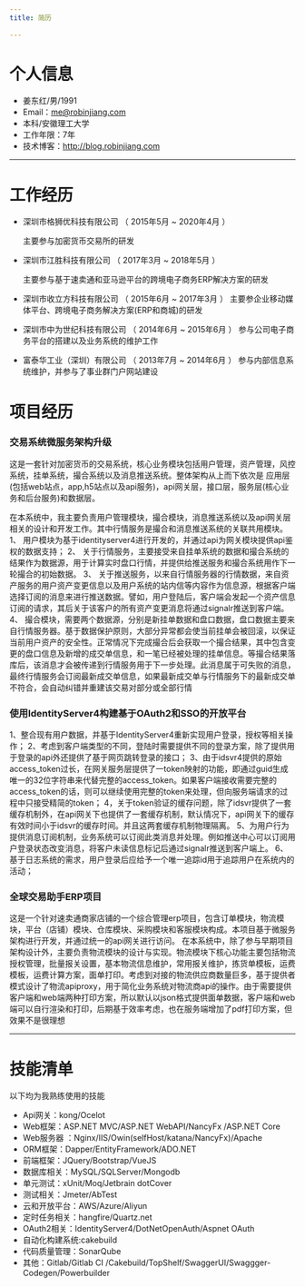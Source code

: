 ```yaml
---
title: 简历
 
---
```

# 个人信息
 - 姜东红/男/1991 
- Email：me@robinjiang.com  
- 本科/安徽理工大学
- 工作年限：7年
- 技术博客：http://blog.robinjiang.com 

---

# 工作经历

- 深圳市格狮优科技有限公司 （ 2015年5月 ~ 2020年4月 ）

   主要参与加密货币交易所的研发

- 深圳市江胜科技有限公司 （ 2017年3月 ~ 2018年5月 ）

   主要参与基于速卖通和亚马逊平台的跨境电子商务ERP解决方案的研发

- 深圳市收立方科技有限公司 （ 2015年6月 ~ 2017年3月 ）
   主要参企业移动媒体平台、跨境电子商务解决方案(ERP和商城)的研发

- 深圳市中为世纪科技有限公司 （ 2014年6月 ~ 2015年6月 ）
   参与公司电子商务平台的搭建以及业务系统的维护工作
   
- 富泰华工业（深圳）有限公司 （ 2013年7月 ~ 2014年6月 ）
   参与内部信息系统维护，并参与了事业群门户网站建设
# 项目经历
### 交易系统微服务架构升级 
这是一套针对加密货币的交易系统，核心业务模块包括用户管理，资产管理，风控系统，挂单系统，撮合系统以及消息推送系统。整体架构从上而下依次是 应用层(包括web站点，app,h5站点以及api服务)，api网关层，接口层，服务层(核心业务和后台服务)和数据层。

在本系统中，我主要负责用户管理模块，撮合模块，消息推送系统以及api网关层相关的设计和开发工作。其中行情服务是撮合和消息推送系统的关联共用模块。
1、 用户模块为基于identityserver4进行开发的，并通过api为网关模块提供api鉴权的数据支持；
2、 关于行情服务，主要接受来自挂单系统的数据和撮合系统的结果作为数据源，用于计算实时盘口行情，并提供给推送服务和撮合系统用作下一轮撮合的初始数据。
3、 关于推送服务，以来自行情服务器的行情数据，来自资产服务的用户资产变更信息以及用户系统的站内信等内容作为信息源，根据客户端选择订阅的消息来进行推送数据。譬如，用户登陆后，客户端会发起一个资产信息订阅的请求，其后关于该客户的所有资产变更消息将通过signalr推送到客户端。
4、 撮合模块，需要两个数据源，分别是新挂单数据和盘口数据，盘口数据主要来自行情服务器。基于数据保护原则，大部分异常都会使当前挂单会被回滚，以保证当前用户资产的安全性。正常情况下完成撮合后会获取一个撮合结果，其中包含变更的盘口信息及新增的成交单信息，和一笔已经被处理的挂单信息。等撮合结果落库后，该消息才会被传递到行情服务用于下一步处理。此消息属于可失败的消息，最终行情服务会订阅最新成交单信息，如果最新成交单与行情服务下的最新成交单不符合，会自动纠错并重建该交易对部分或全部行情

### 使用IdentityServer4构建基于OAuth2和SSO的开放平台 
1、整合现有用户数据，并基于IdentityServer4重新实现用户登录，授权等相关操作；
2、考虑到客户端类型的不同，登陆时需要提供不同的登录方案，除了提供用于登录的api外还提供了基于网页跳转登录的接口；
3、由于idsvr4提供的原始access_token过长，在网关服务层提供了一token映射的功能，即通过guid生成唯一的32位字符串来代替完整的access_token。如果客户端接收需要完整的access_token的话，则可以继续使用完整的token来处理，但向服务端请求的过程中只接受精简的token；
4，关于token验证的缓存问题，除了idsvr提供了一套缓存机制外，在api网关下也提供了一套缓存机制，默认情况下，api网关下的缓存有效时间小于idsvr的缓存时间。并且这两套缓存机制物理隔离。 
5、为用户行为提供消息订阅机制，业务系统可以订阅此类消息并处理。例如推送中心可以订阅用户登录状态改变消息，将客户未读信息标记后通过signalr推送到客户端上。
6、基于日志系统的需求，用户登录后应给予一个唯一追踪id用于追踪用户在系统内的活动；

### 全球交易助手ERP项目 
这是一个针对速卖通商家店铺的一个综合管理erp项目，包含订单模块，物流模块，平台（店铺）模块、仓库模块、采购模块和客服模块构成。本项目基于微服务架构进行开发，并通过统一的api网关进行访问。 
在本系统中，除了参与早期项目架构设计外，主要负责物流模块的设计与实现。物流模块下核心功能主要包括物流授权管理，批量报关设置，基本物流信息维护，常用报关维护，拣货单模板，运费模板，运费计算方案，面单打印。考虑到对接的物流供应商数量巨多，基于提供者模式设计了物流apiproxy，用于简化业务系统对物流商api的操作。由于需要提供客户端和web端两种打印方案，所以默认以json格式提供面单数据，客户端和web端可以自行渲染和打印，后期基于效率考虑，也在服务端增加了pdf打印方案，但效果不是很理想



---
# 技能清单 

以下均为我熟练使用的技能

- Api网关：kong/Ocelot
- Web框架：ASP.NET MVC/ASP.NET WebAPI/NancyFx /ASP.NET Core
- Web服务器 ：Nginx/IIS/Owin(selfHost/katana/NancyFx)/Apache
- ORM框架：Dapper/EntityFramework/ADO.NET
- 前端框架：JQuery/Bootstrap/VueJS
- 数据库相关：MySQL/SQLServer/Mongodb 
- 单元测试：xUnit/Moq/Jetbrain dotCover
- 测试相关：Jmeter/AbTest
- 云和开放平台：AWS/Azure/Aliyun
- 定时任务相关：hangfire/Quartz.net
- OAuth2相关：IdentityServer4/DotNetOpenAuth/Aspnet OAuth
- 自动化构建系统:cakebuild
- 代码质量管理：SonarQube
- 其他：Gitlab/Gitlab CI /Cakebuild/TopShelf/SwaggerUI/Swaggger-Codegen/Powerbuilder